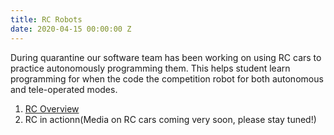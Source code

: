```yaml
---
title: RC Robots
date: 2020-04-15 00:00:00 Z
---
```


During quarantine our software team has been working on using RC cars to practice autonomously programming them. This helps student learn programming for when the code the competition robot for both autonomous and tele-operated modes.

1. [RC Overview](https://docs.google.com/presentation/d/1cCzxDdymrCvv4baDHqeTO_BpOniDoUth-gmCQQ9herI/edit?usp=sharing)
1. RC in actionn(Media on RC cars coming very soon, please stay tuned!)